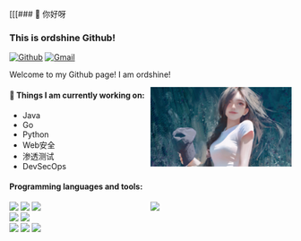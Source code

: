 [[[### 👋 你好呀
### This is ordshine Github!

[![Github](https://img.shields.io/badge/-Github-000?style=flat&logo=Github&logoColor=white)](https://github.com/ordshine)
[![Gmail](https://img.shields.io/badge/-Gmail-c14438?style=flat&logo=Gmail&logoColor=white)](mailto:ordshine@gmail.com)

Welcome to my Github page! I am ordshine!  

<img align="right" alt="img" src="https://github.com/ordshine/ordshine/blob/main/wallhaven-exwgw8.png" width="50%" height="auto" />


#### 🌱 Things I am currently working on: 
- Java
- Go
- Python
- Web安全
- 渗透测试
- DevSecOps





#### Programming languages and tools: 
<p>
<img width="50%" align="right" src="https://github-readme-stats.vercel.app/api?username=ordshine&show_icons=true&hide_border=true" />

<code><img width="10%" src="https://www.vectorlogo.zone/logos/java/java-ar21.svg"></code>
<code><img width="10%" src="https://www.vectorlogo.zone/logos/python/python-ar21.svg"></code>
<code><img width="8%" src="https://www.vectorlogo.zone/logos/r-project/r-project-icon.svg"></code>
<br />
<code><img width="10%" src="https://www.vectorlogo.zone/logos/pocoo_flask/pocoo_flask-ar21.svg"></code>
<code><img width="10%" src="https://www.vectorlogo.zone/logos/mysql/mysql-ar21.svg"></code>
<br />
<code><img width="10%" src="https://www.vectorlogo.zone/logos/apache_spark/apache_spark-ar21.svg"></code>
<code><img width="10%" src="https://www.vectorlogo.zone/logos/apache_hadoop/apache_hadoop-ar21.svg"></code>
<code><img width="10%" src="https://www.vectorlogo.zone/logos/git-scm/git-scm-ar21.svg"></code>
</p>
